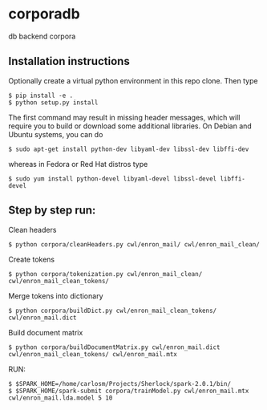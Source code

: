 # corporadb
db backend corpora

## Installation instructions
Optionally create a virtual python environment in this repo clone.
Then type

```shell
$ pip install -e .
$ python setup.py install
```

The first command may result in missing header messages, which will require you to build or download some additional
libraries. On Debian and Ubuntu systems, you can do

```shell
$ sudo apt-get install python-dev libyaml-dev libssl-dev libffi-dev
```

whereas in Fedora or Red Hat distros type

```shell
$ sudo yum install python-devel libyaml-devel libssl-devel libffi-devel
```

## Step by step run:

Clean headers
```shell
$ python corpora/cleanHeaders.py cwl/enron_mail/ cwl/enron_mail_clean/
```

Create tokens
```shell
$ python corpora/tokenization.py cwl/enron_mail_clean/ cwl/enron_mail_clean_tokens/
```

Merge tokens into dictionary
```shell
$ python corpora/buildDict.py cwl/enron_mail_clean_tokens/ cwl/enron_mail.dict
```

Build document matrix
```shell
$ python corpora/buildDocumentMatrix.py cwl/enron_mail.dict cwl/enron_mail_clean_tokens/ cwl/enron_mail.mtx
```

RUN:
```
$ $SPARK_HOME=/home/carlosm/Projects/Sherlock/spark-2.0.1/bin/
$ $SPARK_HOME/spark-submit corpora/trainModel.py cwl/enron_mail.mtx cwl/enron_mail.lda.model 5 10
```
